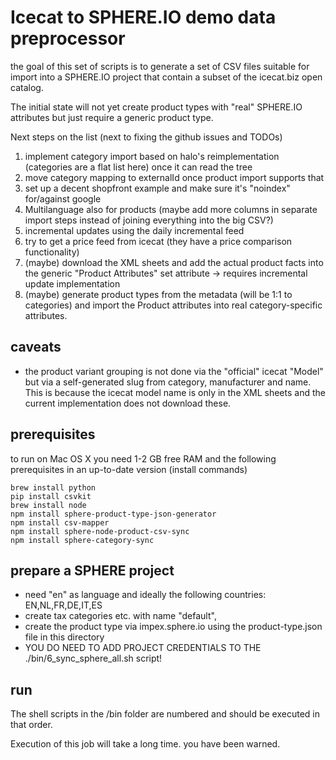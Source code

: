# Icecat to SPHERE.IO demo data preprocessor

the goal of this set of scripts is to generate a set of CSV files suitable for import into a SPHERE.IO project that contain a subset of the icecat.biz open catalog. 

The initial state will not yet create product types with "real" SPHERE.IO attributes but just require a generic product type. 
 
Next steps on the list (next to fixing the github issues and TODOs)

 1. implement category import based on halo's reimplementation (categories are a flat list here) once it can read the tree
 1. move category mapping to externalId once product import supports that
 1. set up a decent shopfront example  and make sure it's "noindex" for/against google
 1. Multilanguage also for products (maybe add more columns in separate import steps instead of joining everything into the big CSV?)
 1. incremental updates using the daily incremental feed
 1. try to get a price feed from icecat (they have a price comparison functionality)
 1. (maybe) download the XML sheets and add the actual product facts into the generic "Product Attributes" set attribute -> requires incremental update implementation
 1. (maybe) generate product types from the metadata (will be 1:1 to categories) and import the Product attributes into real category-specific attributes. 

## caveats
 * the product variant grouping is not done via the "official" icecat 
"Model" but via a self-generated slug from category, manufacturer and name.  This is because the icecat model name is only in the XML sheets and the current implementation does not download these. 
     
## prerequisites

to run on Mac OS X you need 1-2 GB free RAM and the following prerequisites in an up-to-date version (install commands)

```
brew install python
pip install csvkit
brew install node
npm install sphere-product-type-json-generator
npm install csv-mapper
npm install sphere-node-product-csv-sync
npm install sphere-category-sync

```

## prepare a SPHERE project
 * need "en" as language and ideally the following countries: EN,NL,FR,DE,IT,ES
 * create tax categories etc. with name "default", 
 * create the product type via impex.sphere.io using the product-type.json file in this directory
 * YOU DO NEED TO ADD PROJECT CREDENTIALS TO THE ./bin/6_sync_sphere_all.sh script! 

## run

The shell scripts in the /bin folder are numbered and should be executed in that order. 

Execution of this job will take a long time. you have been warned. 
